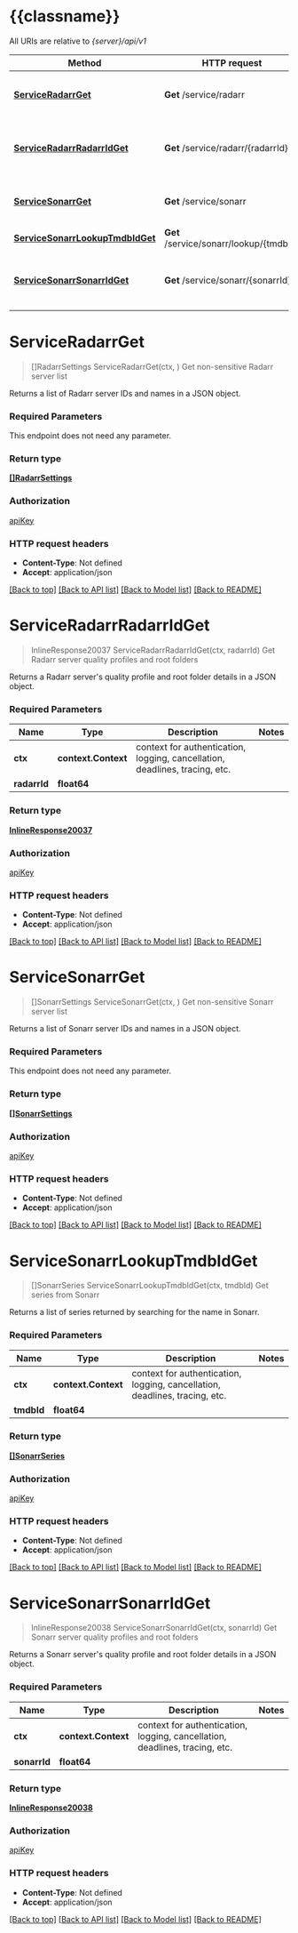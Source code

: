 # {{classname}}

All URIs are relative to *{server}/api/v1*

Method | HTTP request | Description
------------- | ------------- | -------------
[**ServiceRadarrGet**](ServiceApi.md#ServiceRadarrGet) | **Get** /service/radarr | Get non-sensitive Radarr server list
[**ServiceRadarrRadarrIdGet**](ServiceApi.md#ServiceRadarrRadarrIdGet) | **Get** /service/radarr/{radarrId} | Get Radarr server quality profiles and root folders
[**ServiceSonarrGet**](ServiceApi.md#ServiceSonarrGet) | **Get** /service/sonarr | Get non-sensitive Sonarr server list
[**ServiceSonarrLookupTmdbIdGet**](ServiceApi.md#ServiceSonarrLookupTmdbIdGet) | **Get** /service/sonarr/lookup/{tmdbId} | Get series from Sonarr
[**ServiceSonarrSonarrIdGet**](ServiceApi.md#ServiceSonarrSonarrIdGet) | **Get** /service/sonarr/{sonarrId} | Get Sonarr server quality profiles and root folders

# **ServiceRadarrGet**
> []RadarrSettings ServiceRadarrGet(ctx, )
Get non-sensitive Radarr server list

Returns a list of Radarr server IDs and names in a JSON object.

### Required Parameters
This endpoint does not need any parameter.

### Return type

[**[]RadarrSettings**](RadarrSettings.md)

### Authorization

[apiKey](../README.md#apiKey)

### HTTP request headers

 - **Content-Type**: Not defined
 - **Accept**: application/json

[[Back to top]](#) [[Back to API list]](../README.md#documentation-for-api-endpoints) [[Back to Model list]](../README.md#documentation-for-models) [[Back to README]](../README.md)

# **ServiceRadarrRadarrIdGet**
> InlineResponse20037 ServiceRadarrRadarrIdGet(ctx, radarrId)
Get Radarr server quality profiles and root folders

Returns a Radarr server's quality profile and root folder details in a JSON object.

### Required Parameters

Name | Type | Description  | Notes
------------- | ------------- | ------------- | -------------
 **ctx** | **context.Context** | context for authentication, logging, cancellation, deadlines, tracing, etc.
  **radarrId** | **float64**|  | 

### Return type

[**InlineResponse20037**](inline_response_200_37.md)

### Authorization

[apiKey](../README.md#apiKey)

### HTTP request headers

 - **Content-Type**: Not defined
 - **Accept**: application/json

[[Back to top]](#) [[Back to API list]](../README.md#documentation-for-api-endpoints) [[Back to Model list]](../README.md#documentation-for-models) [[Back to README]](../README.md)

# **ServiceSonarrGet**
> []SonarrSettings ServiceSonarrGet(ctx, )
Get non-sensitive Sonarr server list

Returns a list of Sonarr server IDs and names in a JSON object.

### Required Parameters
This endpoint does not need any parameter.

### Return type

[**[]SonarrSettings**](SonarrSettings.md)

### Authorization

[apiKey](../README.md#apiKey)

### HTTP request headers

 - **Content-Type**: Not defined
 - **Accept**: application/json

[[Back to top]](#) [[Back to API list]](../README.md#documentation-for-api-endpoints) [[Back to Model list]](../README.md#documentation-for-models) [[Back to README]](../README.md)

# **ServiceSonarrLookupTmdbIdGet**
> []SonarrSeries ServiceSonarrLookupTmdbIdGet(ctx, tmdbId)
Get series from Sonarr

Returns a list of series returned by searching for the name in Sonarr.

### Required Parameters

Name | Type | Description  | Notes
------------- | ------------- | ------------- | -------------
 **ctx** | **context.Context** | context for authentication, logging, cancellation, deadlines, tracing, etc.
  **tmdbId** | **float64**|  | 

### Return type

[**[]SonarrSeries**](SonarrSeries.md)

### Authorization

[apiKey](../README.md#apiKey)

### HTTP request headers

 - **Content-Type**: Not defined
 - **Accept**: application/json

[[Back to top]](#) [[Back to API list]](../README.md#documentation-for-api-endpoints) [[Back to Model list]](../README.md#documentation-for-models) [[Back to README]](../README.md)

# **ServiceSonarrSonarrIdGet**
> InlineResponse20038 ServiceSonarrSonarrIdGet(ctx, sonarrId)
Get Sonarr server quality profiles and root folders

Returns a Sonarr server's quality profile and root folder details in a JSON object.

### Required Parameters

Name | Type | Description  | Notes
------------- | ------------- | ------------- | -------------
 **ctx** | **context.Context** | context for authentication, logging, cancellation, deadlines, tracing, etc.
  **sonarrId** | **float64**|  | 

### Return type

[**InlineResponse20038**](inline_response_200_38.md)

### Authorization

[apiKey](../README.md#apiKey)

### HTTP request headers

 - **Content-Type**: Not defined
 - **Accept**: application/json

[[Back to top]](#) [[Back to API list]](../README.md#documentation-for-api-endpoints) [[Back to Model list]](../README.md#documentation-for-models) [[Back to README]](../README.md)


